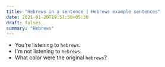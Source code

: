 ```yaml
---
title: "Hebrews in a sentence | Hebrews example sentences"
date: 2021-01-20T19:57:50+05:30
draft: falses
summary: "Hebrews"
---
```

- You're listening to `hebrews`.
- I'm not listening to `hebrews`.
- What color were the original `hebrews`?
                 
